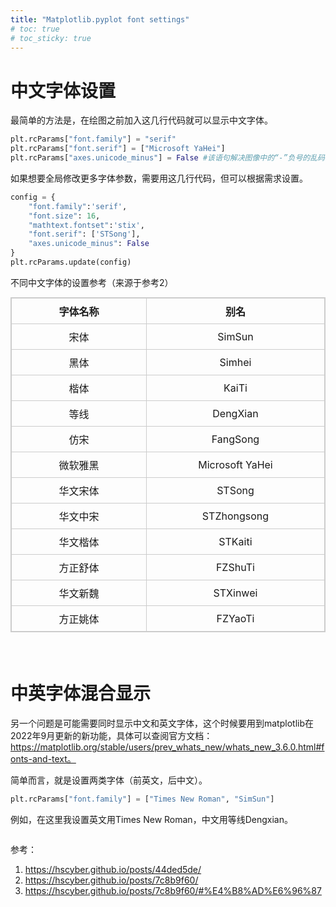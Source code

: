 ```yaml
---
title: "Matplotlib.pyplot font settings"
# toc: true
# toc_sticky: true
---
```


# 中文字体设置

最简单的方法是，在绘图之前加入这几行代码就可以显示中文字体。

```python
plt.rcParams["font.family"] = "serif"
plt.rcParams["font.serif"] = ["Microsoft YaHei"]
plt.rcParams["axes.unicode_minus"] = False #该语句解决图像中的“-”负号的乱码问题
```

如果想要全局修改更多字体参数，需要用这几行代码，但可以根据需求设置。

```python
config = {
    "font.family":'serif',
    "font.size": 16,
    "mathtext.fontset":'stix',
    "font.serif": ['STSong'],
    "axes.unicode_minus": False
}
plt.rcParams.update(config)
```

不同中文字体的设置参考（来源于参考2）

<table style="border-collapse:collapse;border:1px solid #ccc;margin:0 auto;margin-bottom:20px;">
    <tr>
      <th style="width: 50em;;border:1px solid #ccc;padding:8px;text-align:center;">字体名称</th>
      <th style="width: 50em;;border:1px solid #ccc;padding:8px;text-align:center;">别名</th>
    </tr>
    <tr>
      <td style="border:1px solid #ccc;padding:8px;text-align:center;">宋体</td>
      <td style="border:1px solid #ccc;padding:8px;text-align:center;">SimSun</td>
    </tr>
    <tr>
      <td style="border:1px solid #ccc;padding:8px;text-align:center;">黑体</td>
      <td style="border:1px solid #ccc;padding:8px;text-align:center;">Simhei</td>
    </tr>
    <tr>
      <td style="border:1px solid #ccc;padding:8px;text-align:center;">楷体</td>
      <td style="border:1px solid #ccc;padding:8px;text-align:center;">KaiTi</td>
    </tr>
    <tr>
      <td style="border:1px solid #ccc;padding:8px;text-align:center;">等线</td>
      <td style="border:1px solid #ccc;padding:8px;text-align:center;">DengXian</td>
    </tr>
    <tr>
      <td style="border:1px solid #ccc;padding:8px;text-align:center;">仿宋</td>
      <td style="border:1px solid #ccc;padding:8px;text-align:center;">FangSong</td>
    </tr>
    <tr>
      <td style="border:1px solid #ccc;padding:8px;text-align:center;">微软雅黑</td>
      <td style="border:1px solid #ccc;padding:8px;text-align:center;">Microsoft YaHei</td>
    </tr>
    <tr>
      <td style="border:1px solid #ccc;padding:8px;text-align:center;">华文宋体</td>
      <td style="border:1px solid #ccc;padding:8px;text-align:center;">STSong</td>
    </tr>
    <tr>
      <td style="border:1px solid #ccc;padding:8px;text-align:center;">华文中宋</td>
      <td style="border:1px solid #ccc;padding:8px;text-align:center;">STZhongsong</td>
    </tr>
    <tr>
      <td style="border:1px solid #ccc;padding:8px;text-align:center;">华文楷体</td>
      <td style="border:1px solid #ccc;padding:8px;text-align:center;">STKaiti</td>
    </tr>
    <tr>
      <td style="border:1px solid #ccc;padding:8px;text-align:center;">方正舒体</td>
      <td style="border:1px solid #ccc;padding:8px;text-align:center;">FZShuTi</td>
    </tr>
    <tr>
      <td style="border:1px solid #ccc;padding:8px;text-align:center;">华文新魏</td>
      <td style="border:1px solid #ccc;padding:8px;text-align:center;">STXinwei</td>
    </tr>
    <tr>
      <td style="border:1px solid #ccc;padding:8px;text-align:center;">方正姚体</td>
      <td style="border:1px solid #ccc;padding:8px;text-align:center;">FZYaoTi</td>
    </tr>
  </table>
  </br>


# 中英字体混合显示

另一个问题是可能需要同时显示中文和英文字体，这个时候要用到matplotlib在2022年9月更新的新功能，具体可以查阅官方文档：https://matplotlib.org/stable/users/prev_whats_new/whats_new_3.6.0.html#fonts-and-text。

简单而言，就是设置两类字体（前英文，后中文）。

```python
plt.rcParams["font.family"] = ["Times New Roman", "SimSun"]
```

例如，在这里我设置英文用Times New Roman，中文用等线Dengxian。

<figure style="width: 35%" class="align-center">
  <img src="{{ site.url }}{{ site.baseurl }}/assets/images/post_figs/matplotlib-font-settings/test.jpg" alt="">
  <!-- <figcaption>Itty-bitty caption.</figcaption> -->
</figure> 

参考：

1. https://hscyber.github.io/posts/44ded5de/
2. https://hscyber.github.io/posts/7c8b9f60/
3. https://hscyber.github.io/posts/7c8b9f60/#%E4%B8%AD%E6%96%87

